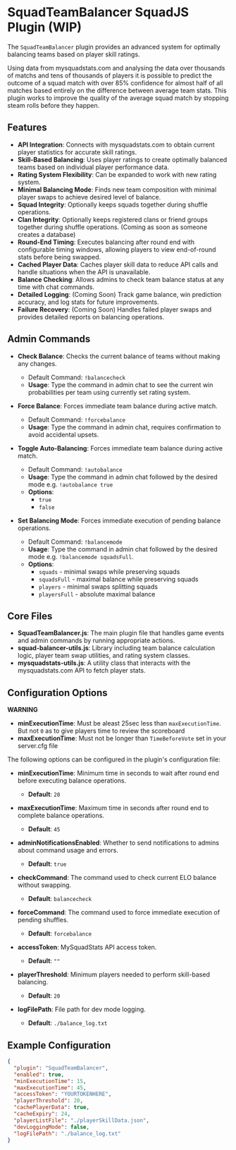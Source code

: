# SquadTeamBalancer SquadJS Plugin (WIP)

The `SquadTeamBalancer` plugin provides an advanced system for optimally balancing teams based on player skill ratings.

Using data from mysquadstats.com and analysing the data over thousands of matchs and tens of thousands of players it is possible to predict the outcome of a squad match with over 85% confidence for almost half of all matches based entirely on the difference between average team stats. This plugin works to improve the quality of the average squad match by stopping steam rolls before they happen.

## Features

- **API Integration**: Connects with mysquadstats.com to obtain current player statistics for accurate skill ratings.
- **Skill-Based Balancing**: Uses player ratings to create optimally balanced teams based on individual player performance data.
- **Rating System Flexibility**: Can be expanded to work with new rating system.
- **Minimal Balancing Mode**: Finds new team composition with minimal player swaps to achieve desired level of balance.
- **Squad Integrity**: Optionally keeps squads together during shuffle operations.
- **Clan Integrity**: Optionally keeps registered clans or friend groups together during shuffle operations. (Coming as soon as someone creates a database)
- **Round-End Timing**: Executes balancing after round end with configurable timing windows, allowing players to view end-of-round stats before being swapped.
- **Cached Player Data**: Caches player skill data to reduce API calls and handle situations when the API is unavailable.
- **Balance Checking**: Allows admins to check team balance status at any time with chat commands.
- **Detailed Logging**: (Coming Soon) Track game balance, win prediction accuracy, and log stats for future improvements.
- **Failure Recovery**: (Coming Soon) Handles failed player swaps and provides detailed reports on balancing operations.

## Admin Commands

- **Check Balance**: Checks the current balance of teams without making any changes.
  - Default Command: `!balancecheck`
  - **Usage**: Type the command in admin chat to see the current win probabilities per team using currently set rating system.

- **Force Balance**: Forces immediate team balance during active match.
  - Default Command: `!forcebalance`
  - **Usage**: Type the command in admin chat, requires confirmation to avoid accidental upsets.

- **Toggle Auto-Balancing**: Forces immediate team balance during active match.
  - Default Command: `!autobalance`
  - **Usage**: Type the command in admin chat followed by the desired mode e.g. `!autobalance true`
  - **Options**:
    * `true`
    * `false`

- **Set Balancing Mode**: Forces immediate execution of pending balance operations.
  - Default Command: `!balancemode`
  - **Usage**: Type the command in admin chat followed by the desired mode e.g. `!balancemode squadsFull`.
  - **Options**:
    * `squads` - minimal swaps while preserving squads
    * `squadsFull` - maximal balance while preserving squads
    * `players` - minimal swaps splitting squads
    * `playersFull` - absolute maximal balance

## Core Files

- **SquadTeamBalancer.js**: The main plugin file that handles game events and admin commands by running appropriate actions.
- **squad-balancer-utils.js**: Library including team balance calculation logic, player team swap utilities, and rating system classes.
- **mysquadstats-utils.js**: A utility class that interacts with the mysquadstats.com API to fetch player stats.

## Configuration Options
**WARNING**
  - **minExecutionTime**: Must be aleast 25sec less than `maxExecutionTime`. But not `0` as to give players time to review the scoreboard
  - **maxExecutionTime**: Must not be longer than `TimeBeforeVote` set in your server.cfg file


The following options can be configured in the plugin's configuration file:

- **minExecutionTime**: Minimum time in seconds to wait after round end before executing balance operations.
  - **Default**: `20`

- **maxExecutionTime**: Maximum time in seconds after round end to complete balance operations.
  - **Default**: `45`

- **adminNotificationsEnabled**: Whether to send notifications to admins about command usage and errors.
  - **Default**: `true`

- **checkCommand**: The command used to check current ELO balance without swapping.
  - **Default**: `balancecheck`

- **forceCommand**: The command used to force immediate execution of pending shuffles.
  - **Default**: `forcebalance`

- **accessToken**: MySquadStats API access token.
  - **Default**: `""`

- **playerThreshold**: Minimum players needed to perform skill-based balancing.
  - **Default**: `20`

- **logFilePath**: File path for dev mode logging.
  - **Default**: `./balance_log.txt`

## Example Configuration

```json
{
  "plugin": "SquadTeamBalancer",
  "enabled": true,
  "minExecutionTime": 15,
  "maxExecutionTime": 45,
  "accessToken": "YOURTOKENHERE",
  "playerThreshold": 20,
  "cachePlayerData": true,
  "cacheExpiry": 24,
  "playerListFile": "./playerSkillData.json",
  "devLoggingMode": false,
  "logFilePath": "./balance_log.txt"
}